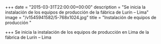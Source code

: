 +++
date = "2015-03-31T22:00:00+00:00"
description = "Se inicia la instalación de los equipos de producción de la fábrica de Lurín – Lima"
image = "/v1545941582/5-768x1024.jpg"
title = "Instalación de equipos de producción "

+++
Se inicia la instalación de los equipos de producción en Lima de la fábrica de Lurín – Lima